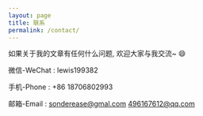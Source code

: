 ```yaml
---
layout: page
title: 联系
permalink: /contact/
---
```


如果关于我的文章有任何什么问题, 欢迎大家与我交流~  :smile:


微信-WeChat  : lewis199382


手机-Phone   : +86 18706802993


邮箱-Email   : sonderease@gmal.com 496167612@qq.com

